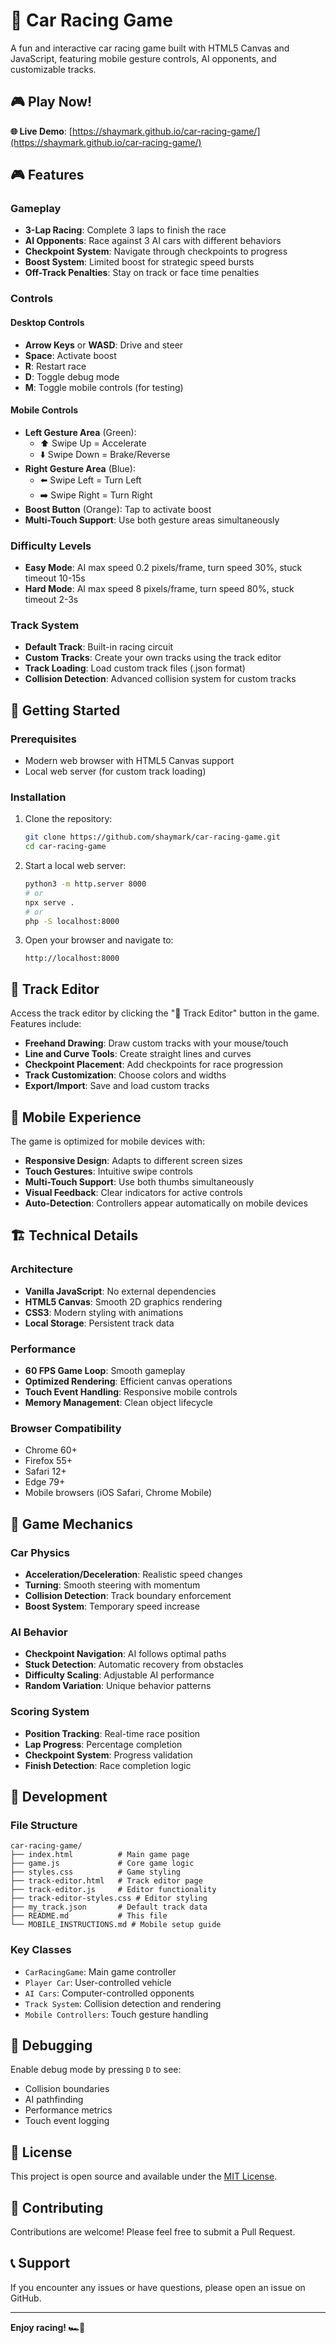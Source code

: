 # 🏁 Car Racing Game

A fun and interactive car racing game built with HTML5 Canvas and JavaScript, featuring mobile gesture controls, AI opponents, and customizable tracks.

## 🎮 Play Now!

**🌐 Live Demo**: [https://shaymark.github.io/car-racing-game/](https://shaymark.github.io/car-racing-game/)

## 🎮 Features

### **Gameplay**
- **3-Lap Racing**: Complete 3 laps to finish the race
- **AI Opponents**: Race against 3 AI cars with different behaviors
- **Checkpoint System**: Navigate through checkpoints to progress
- **Boost System**: Limited boost for strategic speed bursts
- **Off-Track Penalties**: Stay on track or face time penalties

### **Controls**

#### **Desktop Controls**
- **Arrow Keys** or **WASD**: Drive and steer
- **Space**: Activate boost
- **R**: Restart race
- **D**: Toggle debug mode
- **M**: Toggle mobile controls (for testing)

#### **Mobile Controls**
- **Left Gesture Area** (Green): 
  - ⬆️ Swipe Up = Accelerate
  - ⬇️ Swipe Down = Brake/Reverse
- **Right Gesture Area** (Blue):
  - ⬅️ Swipe Left = Turn Left
  - ➡️ Swipe Right = Turn Right
- **Boost Button** (Orange): Tap to activate boost
- **Multi-Touch Support**: Use both gesture areas simultaneously

### **Difficulty Levels**
- **Easy Mode**: AI max speed 0.2 pixels/frame, turn speed 30%, stuck timeout 10-15s
- **Hard Mode**: AI max speed 8 pixels/frame, turn speed 80%, stuck timeout 2-3s

### **Track System**
- **Default Track**: Built-in racing circuit
- **Custom Tracks**: Create your own tracks using the track editor
- **Track Loading**: Load custom track files (.json format)
- **Collision Detection**: Advanced collision system for custom tracks

## 🚀 Getting Started

### **Prerequisites**
- Modern web browser with HTML5 Canvas support
- Local web server (for custom track loading)

### **Installation**
1. Clone the repository:
   ```bash
   git clone https://github.com/shaymark/car-racing-game.git
   cd car-racing-game
   ```

2. Start a local web server:
   ```bash
   python3 -m http.server 8000
   # or
   npx serve .
   # or
   php -S localhost:8000
   ```

3. Open your browser and navigate to:
   ```
   http://localhost:8000
   ```

## 🎨 Track Editor

Access the track editor by clicking the "🎨 Track Editor" button in the game. Features include:

- **Freehand Drawing**: Draw custom tracks with your mouse/touch
- **Line and Curve Tools**: Create straight lines and curves
- **Checkpoint Placement**: Add checkpoints for race progression
- **Track Customization**: Choose colors and widths
- **Export/Import**: Save and load custom tracks

## 📱 Mobile Experience

The game is optimized for mobile devices with:

- **Responsive Design**: Adapts to different screen sizes
- **Touch Gestures**: Intuitive swipe controls
- **Multi-Touch Support**: Use both thumbs simultaneously
- **Visual Feedback**: Clear indicators for active controls
- **Auto-Detection**: Controllers appear automatically on mobile devices

## 🏗️ Technical Details

### **Architecture**
- **Vanilla JavaScript**: No external dependencies
- **HTML5 Canvas**: Smooth 2D graphics rendering
- **CSS3**: Modern styling with animations
- **Local Storage**: Persistent track data

### **Performance**
- **60 FPS Game Loop**: Smooth gameplay
- **Optimized Rendering**: Efficient canvas operations
- **Touch Event Handling**: Responsive mobile controls
- **Memory Management**: Clean object lifecycle

### **Browser Compatibility**
- Chrome 60+
- Firefox 55+
- Safari 12+
- Edge 79+
- Mobile browsers (iOS Safari, Chrome Mobile)

## 🎯 Game Mechanics

### **Car Physics**
- **Acceleration/Deceleration**: Realistic speed changes
- **Turning**: Smooth steering with momentum
- **Collision Detection**: Track boundary enforcement
- **Boost System**: Temporary speed increase

### **AI Behavior**
- **Checkpoint Navigation**: AI follows optimal paths
- **Stuck Detection**: Automatic recovery from obstacles
- **Difficulty Scaling**: Adjustable AI performance
- **Random Variation**: Unique behavior patterns

### **Scoring System**
- **Position Tracking**: Real-time race position
- **Lap Progress**: Percentage completion
- **Checkpoint System**: Progress validation
- **Finish Detection**: Race completion logic

## 🔧 Development

### **File Structure**
```
car-racing-game/
├── index.html          # Main game page
├── game.js             # Core game logic
├── styles.css          # Game styling
├── track-editor.html   # Track editor page
├── track-editor.js     # Editor functionality
├── track-editor-styles.css # Editor styling
├── my_track.json       # Default track data
├── README.md           # This file
└── MOBILE_INSTRUCTIONS.md # Mobile setup guide
```

### **Key Classes**
- `CarRacingGame`: Main game controller
- `Player Car`: User-controlled vehicle
- `AI Cars`: Computer-controlled opponents
- `Track System`: Collision detection and rendering
- `Mobile Controllers`: Touch gesture handling

## 🐛 Debugging

Enable debug mode by pressing `D` to see:
- Collision boundaries
- AI pathfinding
- Performance metrics
- Touch event logging

## 📄 License

This project is open source and available under the [MIT License](LICENSE).

## 🤝 Contributing

Contributions are welcome! Please feel free to submit a Pull Request.

## 📞 Support

If you encounter any issues or have questions, please open an issue on GitHub.

---

**Enjoy racing! 🏎️💨**